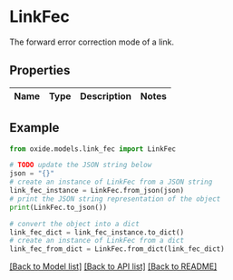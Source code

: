 # LinkFec

The forward error correction mode of a link.

## Properties

Name | Type | Description | Notes
------------ | ------------- | ------------- | -------------

## Example

```python
from oxide.models.link_fec import LinkFec

# TODO update the JSON string below
json = "{}"
# create an instance of LinkFec from a JSON string
link_fec_instance = LinkFec.from_json(json)
# print the JSON string representation of the object
print(LinkFec.to_json())

# convert the object into a dict
link_fec_dict = link_fec_instance.to_dict()
# create an instance of LinkFec from a dict
link_fec_from_dict = LinkFec.from_dict(link_fec_dict)
```
[[Back to Model list]](../README.md#documentation-for-models) [[Back to API list]](../README.md#documentation-for-api-endpoints) [[Back to README]](../README.md)


